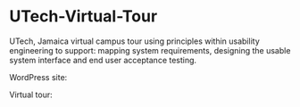# UTech-Virtual-Tour
UTech, Jamaica virtual campus tour using principles within usability engineering to support: mapping system requirements, designing the usable system interface and end user acceptance testing. 


WordPress site: 

Virtual tour: 
